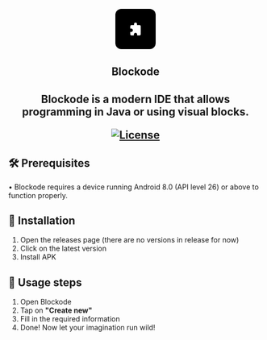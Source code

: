 <p align="center">
    <img src="./.assets/icon.png" alt="Blockode IDE" width="80" height="80" style="border-radius: 12px;"/>
</p>

<h2 align="center"><b>Blockode</b><h2>
<p align="center">
   Blockode is a modern IDE that allows programming in Java or using visual blocks.
   </p></b>
   
<div style="text-align: center;">
    <a href="https://opensource.org/licenses/GPL-3.0">
    <img src="https://img.shields.io/badge/License-GPLv3-blue.svg" alt="License">
  </a>
</div>

## 🛠️ Prerequisites
 • Blockode requires a device running Android 8.0 (API level 26) or above to function properly.
## 📱 Installation
1. Open the releases page (there are no versions in release for now)
2. Click on the latest version
3. Install APK

## 🚀 Usage steps
1. Open Blockode
2. Tap on **"Create new"**
3. Fill in the required information
4. Done! Now let your imagination run wild!